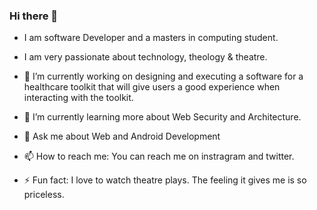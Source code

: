 ### Hi there 👋
-    I am software Developer and a masters in computing student. 

-    I am very passionate about technology, theology & theatre.

- 🔭 I’m currently working on designing and executing a software for a healthcare toolkit that will give users a good experience when interacting with the toolkit.

- 🌱 I’m currently learning more about Web Security and Architecture. 

- 💬 Ask me about Web and Android Development

- 📫 How to reach me: You can reach me on instragram and twitter. 

- ⚡ Fun fact: I love to watch theatre plays. The feeling it gives me is so priceless. 
